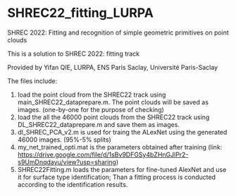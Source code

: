 # SHREC22_fitting_LURPA
SHREC 2022: Fitting and recognition of simple geometric primitives on point clouds

This is a solution to SHREC 2022: fitting track

Provided by Yifan QIE, LURPA, ENS Paris Saclay, Université Paris-Saclay

The files include:

1. load the point cloud from the SHREC22 track using main_SHREC22_dataprepare.m. The point clouds will be saved as images. (one-by-one for the purpose of checking)
2. load the all the 46000 point clouds from the SHREC22 track using DL_SHREC22_dataprepare.m and save them as images.
3. dl_SHREC_PCA_v2.m is used for traing the ALexNet using the generated 46000 images. (95%-5% splits)
4. my_net_trained_opti.mat is the parameters obtained after training (link: https://drive.google.com/file/d/1sBv9DFGSy4bZHnGJlPr2-s9UmDnqdayu/view?usp=sharing)
5. SHREC22Fitting.m loads the parameters for fine-tuned AlexNet and use it for surface type identification; Than a fitting process is conducted according to the identification results.
